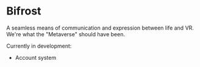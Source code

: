 # Bifrost
A seamless means of communication and expression between life and VR. We're what the "Metaverse" should have been.

Currently in development:
- Account system
